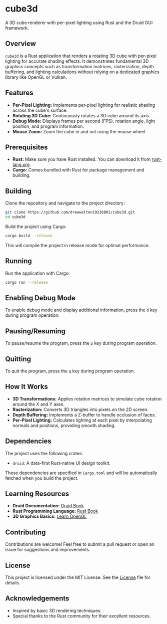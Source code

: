 # cube3d

A 3D cube renderer with per-pixel lighting using Rust and the Druid GUI framework.

## Overview

`cube3d` is a Rust application that renders a rotating 3D cube with per-pixel lighting for accurate shading effects. It demonstrates fundamental 3D graphics concepts such as transformation matrices, rasterization, depth buffering, and lighting calculations without relying on a dedicated graphics library like OpenGL or Vulkan.

## Features

- **Per-Pixel Lighting:** Implements per-pixel lighting for realistic shading across the cube's surface.
- **Rotating 3D Cube:** Continuously rotates a 3D cube around its axis.
- **Debug Mode:** Displays frames per second (FPS), rotation angle, light position, and program information.
- **Mouse Zoom:** Zoom the cube in and out using the mouse wheel.

## Prerequisites

- **Rust:** Make sure you have Rust installed. You can download it from [rust-lang.org](https://www.rust-lang.org/tools/install).
- **Cargo:** Comes bundled with Rust for package management and building.

## Building

Clone the repository and navigate to the project directory:

```bash
git clone https://github.com/drewwalton19216801/cube3d.git
cd cube3d
```

Build the project using Cargo:

```bash
cargo build --release
```

This will compile the project in release mode for optimal performance.

## Running

Run the application with Cargo:

```bash
cargo run --release
```
## Enabling Debug Mode

To enable debug mode and display additional information, press the `d` key during program operation.

## Pausing/Resuming

To pause/resume the program, press the `p` key during program operation.

## Quitting

To quit the program, press the `q` key during program operation.

## How It Works
* **3D Transformations:** Applies rotation matrices to simulate cube rotation around the X and Y axes.
* **Rasterization:** Converts 3D triangles into pixels on the 2D screen.
* **Depth Buffering:** Implements a Z-buffer to handle occlusion of faces.
* **Per-Pixel Lighting:** Calculates lighting at each pixel by interpolating normals and positions, providing smooth shading.

## Dependencies

The project uses the following crates:

* `druid`: A data-first Rust-native UI design toolkit.

These dependencies are specified in `Cargo.toml` and will be automatically fetched when you build the project.

## Learning Resources

* **Druid Documentation:** [Druid Book](https://linebender.org/druid/)
* **Rust Programming Language:** [Rust Book](https://doc.rust-lang.org/book/)
* **3D Graphics Basics:** [Learn OpenGL](https://learnopengl.com/)

## Contributing

Contributions are welcome! Feel free to submit a pull request or open an issue for suggestions and improvements.

## License

This project is licensed under the MIT License. See the [License](https://github.com/drewwalton19216801/cube3d/blob/dev/LICENSE.md) file for details.

## Acknowledgements

* Inspired by basic 3D rendering techniques.
* Special thanks to the Rust community for their excellent resources.

